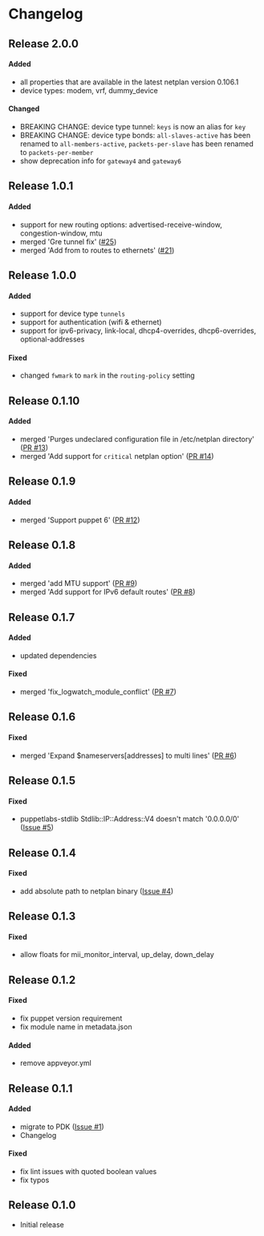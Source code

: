 # Changelog

## Release 2.0.0

#### Added
- all properties that are available in the latest netplan version 0.106.1
- device types: modem, vrf, dummy_device 

#### Changed
- BREAKING CHANGE: device type tunnel: `keys` is now an alias for `key`
- BREAKING CHANGE: device type bonds: 
  `all-slaves-active` has been renamed to `all-members-active`,
  `packets-per-slave` has been renamed to `packets-per-member`
- show deprecation info for `gateway4` and `gateway6`

## Release 1.0.1

#### Added
- support for new routing options: advertised-receive-window, congestion-window, mtu
- merged 'Gre tunnel fix' ([#25](https://github.com/zehweh/puppet-netplan/pull/25))
- merged 'Add from to routes to ethernets' ([#21](https://github.com/zehweh/puppet-netplan/pull/21))

## Release 1.0.0

#### Added
- support for device type `tunnels`
- support for authentication (wifi & ethernet)
- support for ipv6-privacy, link-local, dhcp4-overrides, dhcp6-overrides, optional-addresses

#### Fixed
- changed `fwmark` to `mark` in the `routing-policy` setting

## Release 0.1.10

#### Added
- merged 'Purges undeclared configuration file in /etc/netplan directory' ([PR #13](https://github.com/zehweh/puppet-netplan/pull/13))
- merged 'Add support for `critical` netplan option' ([PR #14](https://github.com/zehweh/puppet-netplan/pull/14))

## Release 0.1.9

#### Added
- merged 'Support puppet 6' ([PR #12](https://github.com/zehweh/puppet-netplan/pull/12))

## Release 0.1.8

#### Added
- merged 'add MTU support' ([PR #9](https://github.com/zehweh/puppet-netplan/pull/9))
- merged 'Add support for IPv6 default routes' ([PR #8](https://github.com/zehweh/puppet-netplan/pull/8))

## Release 0.1.7

#### Added
- updated dependencies

#### Fixed
- merged 'fix_logwatch_module_conflict' ([PR #7](https://github.com/zehweh/puppet-netplan/pull/7))

## Release 0.1.6

#### Fixed
- merged 'Expand $nameservers[addresses] to multi lines' ([PR #6](https://github.com/zehweh/puppet-netplan/pull/6))

## Release 0.1.5

#### Fixed
- puppetlabs-stdlib Stdlib::IP::Address::V4 doesn't match '0.0.0.0/0' ([Issue #5](https://github.com/zehweh/puppet-netplan/issues/5))

## Release 0.1.4

#### Fixed
- add absolute path to netplan binary ([Issue #4](https://github.com/zehweh/puppet-netplan/issues/4))

## Release 0.1.3

#### Fixed
- allow floats for mii_monitor_interval, up_delay, down_delay

## Release 0.1.2

#### Fixed
- fix puppet version requirement
- fix module name in metadata.json

#### Added
- remove appveyor.yml

## Release 0.1.1

#### Added
- migrate to PDK ([Issue #1](https://github.com/zehweh/puppet-netplan/issues/1))
- Changelog

#### Fixed
- fix lint issues with quoted boolean values
- fix typos

## Release 0.1.0

* Initial release

